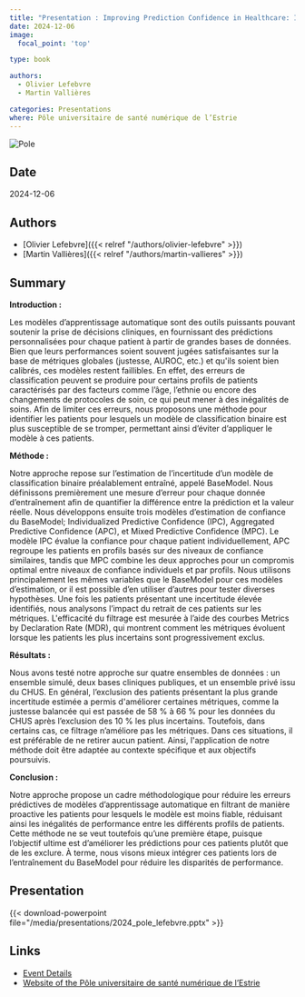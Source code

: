 ```yaml
---
title: "Presentation : Improving Prediction Confidence in Healthcare: Identifying and Addressing Uncertainty in Medical Predictions"
date: 2024-12-06
image:
  focal_point: 'top'

type: book

authors:
  - Olivier Lefebvre
  - Martin Vallières

categories: Presentations
where: Pôle universitaire de santé numérique de l’Estrie
---
```


![Pole](/media/logos/pole_numerique_en.jpg)

## Date

2024-12-06

## Authors

- [Olivier Lefebvre]({{< relref "/authors/olivier-lefebvre" >}})
- [Martin Vallières]({{< relref "/authors/martin-vallieres" >}})

## Summary

**Introduction :**

Les modèles d’apprentissage automatique sont des outils puissants pouvant soutenir la prise de décisions cliniques, en fournissant des prédictions personnalisées pour chaque patient à partir de grandes bases de données. Bien que leurs performances soient souvent jugées satisfaisantes sur la base de métriques globales (justesse, AUROC, etc.) et qu'ils soient bien calibrés, ces modèles restent faillibles.
En effet, des erreurs de classification peuvent se produire pour certains profils de patients caractérisés par des facteurs comme l’âge, l’ethnie ou encore des changements de protocoles de soin, ce qui peut mener à des inégalités de soins. Afin de limiter ces erreurs, nous proposons une méthode pour identifier les patients pour lesquels un modèle de classification binaire est plus susceptible de se tromper, permettant ainsi d’éviter d’appliquer le modèle à ces patients.

**Méthode :**

Notre approche repose sur l’estimation de l’incertitude d’un modèle de classification binaire préalablement entraîné, appelé BaseModel. Nous définissons premièrement une mesure d’erreur pour chaque donnée d’entraînement afin de quantifier la différence entre la prédiction et la valeur réelle. Nous développons ensuite trois modèles d’estimation de confiance du BaseModel; Individualized Predictive Confidence (IPC), Aggregated Predictive Confidence (APC), et Mixed Predictive Confidence (MPC). Le modèle IPC évalue la confiance pour chaque patient individuellement, APC regroupe les patients en profils basés sur des niveaux de confiance similaires, tandis que MPC combine les deux approches pour un compromis optimal entre niveaux de confiance individuels et par profils.
Nous utilisons principalement les mêmes variables que le BaseModel pour ces modèles d’estimation, or il est possible d’en utiliser d’autres pour tester diverses hypothèses. Une fois les patients présentant une incertitude élevée identifiés, nous analysons l’impact du retrait de ces patients sur les métriques. L'efficacité du filtrage est mesurée à l’aide des courbes Metrics by Declaration Rate (MDR), qui montrent comment les métriques évoluent lorsque les patients les plus incertains sont progressivement exclus.

**Résultats :**

Nous avons testé notre approche sur quatre ensembles de données : un ensemble simulé, deux bases cliniques publiques, et un ensemble privé issu du CHUS. 
En général, l’exclusion des patients présentant la plus grande incertitude estimée a permis d'améliorer certaines métriques, comme la justesse balancée qui est passée de 58 % à 66 % pour les données du CHUS après l’exclusion des 10 % les plus incertains. Toutefois, dans certains cas, ce filtrage n’améliore pas les métriques. Dans ces situations, il est préférable de ne retirer aucun patient. Ainsi, l'application de notre méthode doit être adaptée au contexte spécifique et aux objectifs poursuivis.

**Conclusion :**

Notre approche propose un cadre méthodologique pour réduire les erreurs prédictives de modèles d’apprentissage automatique en filtrant de manière proactive les patients pour lesquels le modèle est moins fiable, réduisant ainsi les inégalités de performance entre les différents profils de patients. Cette méthode ne se veut toutefois qu’une première étape, puisque l’objectif ultime est d’améliorer les prédictions pour ces patients plutôt que de les exclure. À terme, nous visons mieux intégrer ces patients lors de l’entraînement du BaseModel pour réduire les disparités de performance.

## Presentation
{{< download-powerpoint file="/media/presentations/2024_pole_lefebvre.pptx" >}}

## Links

- [Event Details](https://event.fourwaves.com/fr/20241206/pages)
- [Website of the Pôle universitaire de santé numérique de l’Estrie](https://www.usherbrooke.ca/recherche/en/udes/clusters/pole-universitaire-de-sante-numerique-de-lestrie)
